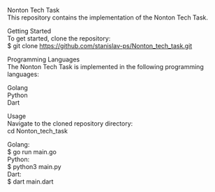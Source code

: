 Nonton Tech Task    
This repository contains the implementation of the Nonton Tech Task.         

Getting Started   
To get started, clone the repository:   
$ git clone https://github.com/stanislav-ps/Nonton_tech_task.git    

Programming Languages   
The Nonton Tech Task is implemented in the following programming languages:   

Golang    
Python    
Dart    

Usage   
Navigate to the cloned repository directory:    
cd Nonton_tech_task   

Golang:   
$ go run main.go    
Python:     
$ python3 main.py   
Dart:        
$ dart main.dart
    
